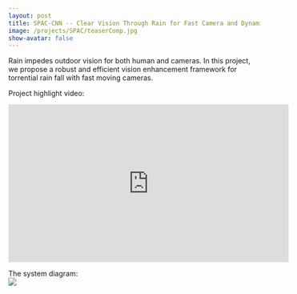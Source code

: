```yaml
---
layout: post
title: SPAC-CNN -- Clear Vision Through Rain for Fast Camera and Dynamic Scenes
image: /projects/SPAC/teaserComp.jpg
show-avatar: false
---
```


Rain impedes outdoor vision for both human and cameras. In this project, we propose a robust and efficient vision enhancement framework for torrential rain fall with fast moving cameras.  
  
Project highlight video:  
<iframe width="560" height="315" src="https://www.youtube.com/embed/6m7V8bB0P40" frameborder="0" allow="autoplay; encrypted-media" allowfullscreen></iframe>
  
The system diagram:  
![](https://hotndy.github.io/projects/SPAC/systemDiagram.png)
